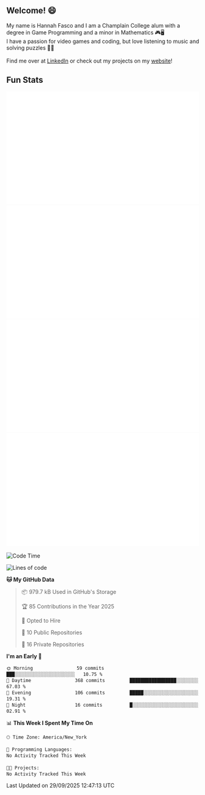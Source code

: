 ## Welcome! :smile:
My name is Hannah Fasco and I am a Champlain College alum with a degree in Game Programming and a minor in Mathematics :video_game::desktop_computer:\
I have a passion for video games and coding, but love listening to music and solving puzzles :musical_note::jigsaw:\
\
Find me over at [LinkedIn](https://www.linkedin.com/in/hannahfasco/) or check out my projects on my [website](https://hannah1590.github.io/)!

## Fun Stats
![](https://raw.githubusercontent.com/hannah1590/github-stats/master/generated/overview.svg#gh-dark-mode-only) ![](https://raw.githubusercontent.com/hannah1590/github-stats/master/generated/languages.svg#gh-dark-mode-only)
![](https://raw.githubusercontent.com/hannah1590/github-stats/master/generated/overview.svg#gh-light-mode-only) ![](https://raw.githubusercontent.com/hannah1590/github-stats/master/generated/languages.svg#gh-light-mode-only)


<!--START_SECTION:waka-->
![Code Time](http://img.shields.io/badge/Code%20Time-35%20hrs%2010%20mins-blue)

![Lines of code](https://img.shields.io/badge/From%20Hello%20World%20I%27ve%20Written-1.9%20million%20lines%20of%20code-blue)

**🐱 My GitHub Data** 

> 📦 979.7 kB Used in GitHub's Storage 
 > 
> 🏆 85 Contributions in the Year 2025
 > 
> 💼 Opted to Hire
 > 
> 📜 10 Public Repositories 
 > 
> 🔑 16 Private Repositories 
 > 
**I'm an Early 🐤** 

```text
🌞 Morning                59 commits          ███░░░░░░░░░░░░░░░░░░░░░░   10.75 % 
🌆 Daytime                368 commits         █████████████████░░░░░░░░   67.03 % 
🌃 Evening                106 commits         █████░░░░░░░░░░░░░░░░░░░░   19.31 % 
🌙 Night                  16 commits          █░░░░░░░░░░░░░░░░░░░░░░░░   02.91 % 
```


📊 **This Week I Spent My Time On** 

```text
🕑︎ Time Zone: America/New_York

💬 Programming Languages: 
No Activity Tracked This Week

🐱‍💻 Projects: 
No Activity Tracked This Week
```


 Last Updated on 29/09/2025 12:47:13 UTC
<!--END_SECTION:waka-->

<!--
Remove periods when ready to generate waka time
<.!--START_SECTION:waka-simple--.>
<.!--END_SECTION:waka-simple--.>
-->

<!--
Here are some ideas to get you started:

- 🔭 I’m currently working on ...
- 🌱 I’m currently learning ...
- 👯 I’m looking to collaborate on ...
- 🤔 I’m looking for help with ...
- 💬 Ask me about ...
- 📫 How to reach me: ...
- 😄 Pronouns: ...
- ⚡ Fun fact: ...
-->
